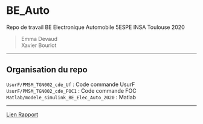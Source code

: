 # BE_Auto

Repo de travail BE Electronique Automobile 5ESPE INSA Toulouse 2020

> Emma Devaud <br>
> Xavier Bourlot <br>

---

## Organisation du repo

`UsurF/PMSM_TGN002_cde_Uf` : Code commande UsurF
`UsurF/PMSM_TGN002_cde_FOC1` : Code commande FOC
`Matlab/modele_simulink_BE_Elec_Auto_2020` : Matlab

---
[Lien Rapport](https://www.overleaf.com/project/5fbe2e24fff400c0500c737b)

